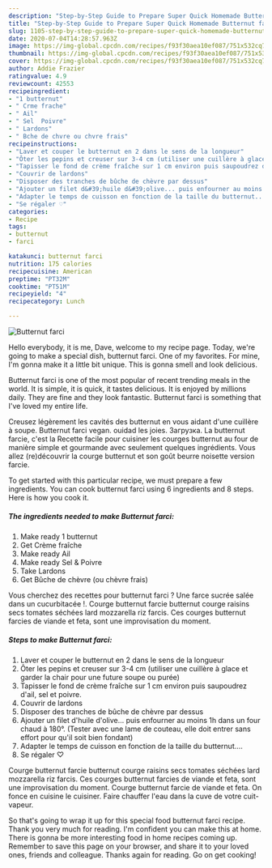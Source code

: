 ```yaml
---
description: "Step-by-Step Guide to Prepare Super Quick Homemade Butternut farci"
title: "Step-by-Step Guide to Prepare Super Quick Homemade Butternut farci"
slug: 1105-step-by-step-guide-to-prepare-super-quick-homemade-butternut-farci
date: 2020-07-04T14:28:57.963Z
image: https://img-global.cpcdn.com/recipes/f93f30aea10ef087/751x532cq70/butternut-farci-photo-principale-de-la-recette.jpg
thumbnail: https://img-global.cpcdn.com/recipes/f93f30aea10ef087/751x532cq70/butternut-farci-photo-principale-de-la-recette.jpg
cover: https://img-global.cpcdn.com/recipes/f93f30aea10ef087/751x532cq70/butternut-farci-photo-principale-de-la-recette.jpg
author: Addie Frazier
ratingvalue: 4.9
reviewcount: 42553
recipeingredient:
- "1 butternut"
- " Crme frache"
- " Ail"
- " Sel  Poivre"
- " Lardons"
- " Bche de chvre ou chvre frais"
recipeinstructions:
- "Laver et couper le butternut en 2 dans le sens de la longueur"
- "Ôter les pepins et creuser sur 3-4 cm (utiliser une cuillère à glace et garder la chair pour une future soupe ou purée)"
- "Tapisser le fond de crème fraîche sur 1 cm environ puis saupoudrez d&#39;ail, sel et poivre."
- "Couvrir de lardons"
- "Disposer des tranches de bûche de chèvre par dessus"
- "Ajouter un filet d&#39;huile d&#39;olive... puis enfourner au moins 1h dans un four chaud à 180°. (Tester avec une lame de couteau, elle doit entrer sans effort pour qu&#39;il soit bien fondant)"
- "Adapter le temps de cuisson en fonction de la taille du butternut...."
- "Se régaler ♡"
categories:
- Recipe
tags:
- butternut
- farci

katakunci: butternut farci 
nutrition: 175 calories
recipecuisine: American
preptime: "PT32M"
cooktime: "PT51M"
recipeyield: "4"
recipecategory: Lunch

---
```



![Butternut farci](https://img-global.cpcdn.com/recipes/f93f30aea10ef087/751x532cq70/butternut-farci-photo-principale-de-la-recette.jpg)

Hello everybody, it is me, Dave, welcome to my recipe page. Today, we're going to make a special dish, butternut farci. One of my favorites. For mine, I'm gonna make it a little bit unique. This is gonna smell and look delicious.

Butternut farci is one of the most popular of recent trending meals in the world. It is simple, it is quick, it tastes delicious. It is enjoyed by millions daily. They are fine and they look fantastic. Butternut farci is something that I've loved my entire life.

Creusez légèrement les cavités des butternut en vous aidant d&#39;une cuillère à soupe. Butternut farci vegan. ouidad les joies. Загрузка. La butternut farcie, c&#39;est la Recette facile pour cuisiner les courges butternut au four de manière simple et gourmande avec seulement quelques ingrédients. Vous allez (re)découvrir la courge butternut et son goût beurre noisette version farcie.


To get started with this particular recipe, we must prepare a few ingredients. You can cook butternut farci using 6 ingredients and 8 steps. Here is how you cook it.

<!--inarticleads1-->

##### The ingredients needed to make Butternut farci:

1. Make ready 1 butternut
1. Get  Crème fraîche
1. Make ready  Ail
1. Make ready  Sel &amp; Poivre
1. Take  Lardons
1. Get  Bûche de chèvre (ou chèvre frais)


Vous cherchez des recettes pour butternut farci ? Une farce sucrée salée dans un cucurbitacée !. Courge butternut farcie butternut courge raisins secs tomates séchées lard mozzarella riz farcis. Ces courges butternut farcies de viande et feta, sont une improvisation du moment. 

<!--inarticleads2-->

##### Steps to make Butternut farci:

1. Laver et couper le butternut en 2 dans le sens de la longueur
1. Ôter les pepins et creuser sur 3-4 cm (utiliser une cuillère à glace et garder la chair pour une future soupe ou purée)
1. Tapisser le fond de crème fraîche sur 1 cm environ puis saupoudrez d&#39;ail, sel et poivre.
1. Couvrir de lardons
1. Disposer des tranches de bûche de chèvre par dessus
1. Ajouter un filet d&#39;huile d&#39;olive... puis enfourner au moins 1h dans un four chaud à 180°. (Tester avec une lame de couteau, elle doit entrer sans effort pour qu&#39;il soit bien fondant)
1. Adapter le temps de cuisson en fonction de la taille du butternut....
1. Se régaler ♡


Courge butternut farcie butternut courge raisins secs tomates séchées lard mozzarella riz farcis. Ces courges butternut farcies de viande et feta, sont une improvisation du moment. Courge butternut farcie de viande et feta. On fonce en cuisine le cuisiner. Faire chauffer l&#39;eau dans la cuve de votre cuit-vapeur. 

So that's going to wrap it up for this special food butternut farci recipe. Thank you very much for reading. I'm confident you can make this at home. There is gonna be more interesting food in home recipes coming up. Remember to save this page on your browser, and share it to your loved ones, friends and colleague. Thanks again for reading. Go on get cooking!
